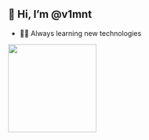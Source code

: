 ## 👋 Hi, I’m @v1mnt
- 👨‍💻 Always learning new technologies

<div>
  <img height="180em" src="https://github-readme-stats.vercel.app/api?username=v1mnt&show_icons=true&theme=radical">
  
</div>

